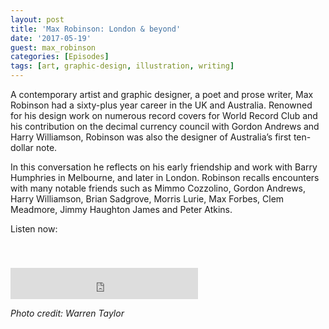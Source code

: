 ```yaml
---
layout: post
title: 'Max Robinson: London & beyond'
date: '2017-05-19'
guest: max_robinson
categories: [Episodes]
tags: [art, graphic-design, illustration, writing]
---
```


A contemporary artist and graphic designer, a poet and prose writer, Max
Robinson had a sixty-plus year career in the UK and Australia. Renowned for his
design work on numerous record covers for World Record Club and his contribution
on the decimal currency council with Gordon Andrews and Harry Williamson,
Robinson was also the designer of Australia’s first ten-dollar note.

In this conversation he reflects on his early friendship and work with Barry
Humphries in Melbourne, and later in London. Robinson recalls encounters with
many notable friends such as Mimmo Cozzolino, Gordon Andrews, Harry Williamson,
Brian Sadgrove, Morris Lurie, Max Forbes, Clem Meadmore, Jimmy Haughton James
and Peter Atkins.

Listen now:
<div class="responsive-embed" style="padding-top: 8%;">
  <iframe src="https://archive.org/embed/designconv-2017-05-19-episode-001-max-robinson" class="responsive-embed-item" height="50" frameborder="0" webkitallowfullscreen="true" mozallowfullscreen="true" allowfullscreen></iframe>
</div>

*Photo credit: Warren Taylor*
